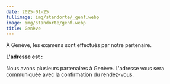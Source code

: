 ```yaml
---
date: 2025-01-25
fullimage: img/standorte/_genf.webp
image: img/standorte/genf.webp
title: Genève
---
```


À Genève, les examens sont effectués par notre partenaire.

**L'adresse est :**

Nous avons plusieurs partenaires à Genève. L'adresse vous sera communiquée avec la confirmation du rendez-vous.

